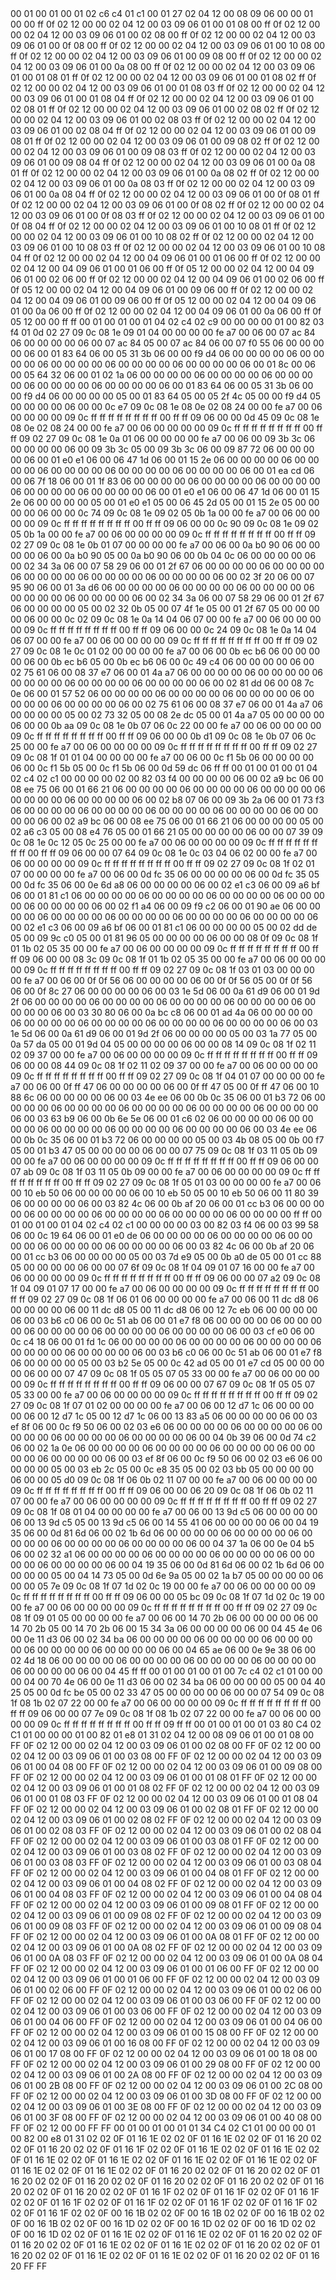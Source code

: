<METERDATA>
<OBISCODES>
00 01 00 01 00 01 02 c6 c4 01 c1 00 01 27 02 04 12 00 08 09 06 00 00 01 00 00 ff 0f 02 12 00 00 02 04 12 00 03 09 06 01 00 01 08 00 ff 0f 02 12 00 00 02 04 12 00 03 09 06 01 00 02 08 00 ff 0f 02 12 00 00 02 04 12 00 03 09 06 01 00 0f 08 00 ff 0f 02 12 00 00 02 04 12 00 03 09 06 01 00 10 08 00 ff 0f 02 12 00 00 02 04 12 00 03 09 06 01 00 09 08 00 ff 0f 02 12 00 00 02 04 12 00 03 09 06 01 00 0a 08 00 ff 0f 02 12 00 00 02 04 12 00 03 09 06 01 00 01 08 01 ff 0f 02 12 00 00 02 04 12 00 03 09 06 01 00 01 08 02 ff 0f 02 12 00 00 02 04 12 00 03 09 06 01 00 01 08 03 ff 0f 02 12 00 00 02 04 12 00 03 09 06 01 00 01 08 04 ff 0f 02 12 00 00 02 04 12 00 03 09 06 01 00 02 08 01 ff 0f 02 12 00 00 02 04 12 00 03 09 06 01 00 02 08 02 ff 0f 02 12 00 00 02 04 12 00 03 09 06 01 00 02 08 03 ff 0f 02 12 00 00 02 04 12 00 03 09 06 01 00 02 08 04 ff 0f 02 12 00 00 02 04 12 00 03 09 06 01 00 09 08 01 ff 0f 02 12 00 00 02 04 12 00 03 09 06 01 00 09 08 02 ff 0f 02 12 00 00 02 04 12 00 03 09 06 01 00 09 08 03 ff 0f 02 12 00 00 02 04 12 00 03 09 06 01 00 09 08 04 ff 0f 02 12 00 00 02 04 12 00 03 09 06 01 00 0a 08 01 ff 0f 02 12 00 00 02 04 12 00 03 09 06 01 00 0a 08 02 ff 0f 02 12 00 00 02 04 12 00 03 09 06 01 00 0a 08 03 ff 0f 02 12 00 00 02 04 12 00 03 09 06 01 00 0a 08 04 ff 0f 02 12 00 00 02 04 12 00 03 09 06 01 00 0f 08 01 ff 0f 02 12 00 00 02 04 12 00 03 09 06 01 00 0f 08 02 ff 0f 02 12 00 00 02 04 12 00 03 09 06 01 00 0f 08 03 ff 0f 02 12 00 00 02 04 12 00 03 09 06 01 00 0f 08 04 ff 0f 02 12 00 00 02 04 12 00 03 09 06 01 00 10 08 01 ff 0f 02 12 00 00 02 04 12 00 03 09 06 01 00 10 08 02 ff 0f 02 12 00 00 02 04 12 00 03 09 06 01 00 10 08 03 ff 0f 02 12 00 00 02 04 12 00 03 09 06 01 00 10 08 04 ff 0f 02 12 00 00 02 04 12 00 04 09 06 01 00 01 06 00 ff 0f 02 12 00 00 02 04 12 00 04 09 06 01 00 01 06 00 ff 0f 05 12 00 00 02 04 12 00 04 09 06 01 00 02 06 00 ff 0f 02 12 00 00 02 04 12 00 04 09 06 01 00 02 06 00 ff 0f 05 12 00 00 02 04 12 00 04 09 06 01 00 09 06 00 ff 0f 02 12 00 00 02 04 12 00 04 09 06 01 00 09 06 00 ff 0f 05 12 00 00 02 04 12 00 04 09 06 01 00 0a 06 00 ff 0f 02 12 00 00 02 04 12 00 04 09 06 01 00 0a 06 00 ff 0f 05 12 00 00 ff ff 
</OBISCODES>
<OBISDATA>
00 01 00 01 00 01 04 02 c4 02 c9 00 00 00 00 01 00 82 03 f4 01 0d 02 27 09 0c 08 1e 09 01 04 00 00 00 00 fe a7 00 06 00 07 ac 84 06 00 00 00 00 06 00 07 ac 84 05 00 07 ac 84 06 00 07 f0 55 06 00 00 00 00 06 00 01 83 64 06 00 05 31 3b 06 00 00 f9 d4 06 00 00 00 00 06 00 00 00 00 06 00 00 00 00 06 00 00 00 00 06 00 00 00 00 06 00 01 8c 00 06 00 05 64 32 06 00 01 02 1a 06 00 00 00 00 06 00 00 00 00 06 00 00 00 00 06 00 00 00 00 06 00 00 00 00 06 00 01 83 64 06 00 05 31 3b 06 00 00 f9 d4 06 00 00 00 00 05 00 01 83 64 05 00 05 2f 4c 05 00 00 f9 d4 05 00 00 00 00 06 00 00 0c e7 09 0c 08 1e 08 0e 02 08 24 00 00 fe a7 00 06 00 00 00 00 09 0c ff ff ff ff ff ff ff ff 00 ff ff 09 06 00 00 0d 45 09 0c 08 1e 08 0e 02 08 24 00 00 fe a7 00 06 00 00 00 00 09 0c ff ff ff ff ff ff ff ff 00 ff ff 09 02 27 09 0c 08 1e 0a 01 06 00 00 00 00 fe a7 00 06 00 09 3b 3c 06 00 00 00 00 06 00 09 3b 3c 05 00 09 3b 3c 06 00 09 87 72 06 00 00 00 00 06 00 01 e0 e1 06 00 06 47 1d 06 00 01 15 2e 06 00 00 00 00 06 00 00 00 00 06 00 00 00 00 06 00 00 00 00 06 00 00 00 00 06 00 01 ea cd 06 00 06 7f 18 06 00 01 1f 83 06 00 00 00 00 06 00 00 00 00 06 00 00 00 00 06 00 00 00 00 06 00 00 00 00 06 00 01 e0 e1 06 00 06 47 1d 06 00 01 15 2e 06 00 00 00 00 05 00 01 e0 e1 05 00 06 45 2d 05 00 01 15 2e 05 00 00 00 00 06 00 00 0c 74 09 0c 08 1e 09 02 05 0b 1a 00 00 fe a7 00 06 00 00 00 00 09 0c ff ff ff ff ff ff ff ff 00 ff ff 09 06 00 00 0c 90 09 0c 08 1e 09 02 05 0b 1a 00 00 fe a7 00 06 00 00 00 00 09 0c ff ff ff ff ff ff ff ff 00 ff ff 09 02 27 09 0c 08 1e 0b 01 07 00 00 00 00 fe a7 00 06 00 0a b0 90 06 00 00 00 00 06 00 0a b0 90 05 00 0a b0 90 06 00 0b 04 0c 06 00 00 00 00 06 00 02 34 3a 06 00 07 58 29 06 00 01 2f 67 06 00 00 00 00 06 00 00 00 00 06 00 00 00 00 06 00 00 00 00 06 00 00 00 00 06 00 02 3f 20 06 00 07 95 90 06 00 01 3a d6 06 00 00 00 00 06 00 00 00 00 06 00 00 00 00 06 00 00 00 00 06 00 00 00 00 06 00 02 34 3a 06 00 07 58 29 06 00 01 2f 67 06 00 00 00 00 05 00 02 32 0b 05 00 07 4f 1e 05 00 01 2f 67 05 00 00 00 00 06 00 00 0c 02 09 0c 08 1e 0a 14 04 06 07 00 00 fe a7 00 06 00 00 00 00 09 0c ff ff ff ff ff ff ff ff 00 ff ff 09 06 00 00 0c 24 09 0c 08 1e 0a 14 04 06 07 00 00 fe a7 00 06 00 00 00 00 09 0c ff ff ff ff ff ff ff ff 00 ff ff 09 02 27 09 0c 08 1e 0c 01 02 00 00 00 00 fe a7 00 06 00 0b ec b6 06 00 00 00 00 06 00 0b ec b6 05 00 0b ec b6 06 00 0c 49 c4 06 00 00 00 00 06 00 02 75 61 06 00 08 37 e7 06 00 01 4a a7 06 00 00 00 00 06 00 00 00 00 06 00 00 00 00 06 00 00 00 00 06 00 00 00 00 06 00 02 81 dd 06 00 08 7c 0e 06 00 01 57 52 06 00 00 00 00 06 00 00 00 00 06 00 00 00 00 06 00 00 00 00 06 00 00 00 00 06 00 02 75 61 06 00 08 37 e7 06 00 01 4a a7 06 00 00 00 00 05 00 02 73 32 05 00 08 2e dc 05 00 01 4a a7 05 00 00 00 00 06 00 00 0b aa 09 0c 08 1e 0b 07 06 0c 22 00 00 fe a7 00 06 00 00 00 00 09 0c ff ff ff ff ff ff ff ff 00 ff ff 09 06 00 00 0b d1 09 0c 08 1e 0b 07 06 0c 25 00 00 fe a7 00 06 00 00 00 00 09 0c ff ff ff ff ff ff ff ff 00 ff ff 09 02 27 09 0c 08 1f 01 01 04 00 00 00 00 fe a7 00 06 00 0c f1 5b 06 00 00 00 00 06 00 0c f1 5b 05 00 0c f1 5b 06 00 0d 59 dc 06 ff ff 
00 01 00 01 00 01 04 02 c4 02 c1 00 00 00 00 02 00 82 03 f4 00 00 00 00 06 00 02 a9 bc 06 00 08 ee 75 06 00 01 66 21 06 00 00 00 00 06 00 00 00 00 06 00 00 00 00 06 00 00 00 00 06 00 00 00 00 06 00 02 b8 07 06 00 09 3b 2a 06 00 01 73 f3 06 00 00 00 00 06 00 00 00 00 06 00 00 00 00 06 00 00 00 00 06 00 00 00 00 06 00 02 a9 bc 06 00 08 ee 75 06 00 01 66 21 06 00 00 00 00 05 00 02 a6 c3 05 00 08 e4 76 05 00 01 66 21 05 00 00 00 00 06 00 00 07 39 09 0c 08 1e 0c 12 05 0c 25 00 00 fe a7 00 06 00 00 00 00 09 0c ff ff ff ff ff ff ff ff 00 ff ff 09 06 00 00 07 64 09 0c 08 1e 0c 03 04 06 02 00 00 fe a7 00 06 00 00 00 00 09 0c ff ff ff ff ff ff ff ff 00 ff ff 09 02 27 09 0c 08 1f 02 01 07 00 00 00 00 fe a7 00 06 00 0d fc 35 06 00 00 00 00 06 00 0d fc 35 05 00 0d fc 35 06 00 0e 6d a8 06 00 00 00 00 06 00 02 e1 c3 06 00 09 a6 bf 06 00 01 81 c1 06 00 00 00 00 06 00 00 00 00 06 00 00 00 00 06 00 00 00 00 06 00 00 00 00 06 00 02 f1 a4 06 00 09 f9 c2 06 00 01 90 ae 06 00 00 00 00 06 00 00 00 00 06 00 00 00 00 06 00 00 00 00 06 00 00 00 00 06 00 02 e1 c3 06 00 09 a6 bf 06 00 01 81 c1 06 00 00 00 00 05 00 02 dd de 05 00 09 9c c0 05 00 01 81 96 05 00 00 00 00 06 00 00 08 0f 09 0c 08 1f 01 1b 02 05 35 00 00 fe a7 00 06 00 00 00 00 09 0c ff ff ff ff ff ff ff ff 00 ff ff 09 06 00 00 08 3c 09 0c 08 1f 01 1b 02 05 35 00 00 fe a7 00 06 00 00 00 00 09 0c ff ff ff ff ff ff ff ff 00 ff ff 09 02 27 09 0c 08 1f 03 01 03 00 00 00 00 fe a7 00 06 00 0f 0f 56 06 00 00 00 00 06 00 0f 0f 56 05 00 0f 0f 56 06 00 0f 8c 27 06 00 00 00 00 06 00 03 1e 5d 06 00 0a 61 d9 06 00 01 9d 2f 06 00 00 00 00 06 00 00 00 00 06 00 00 00 00 06 00 00 00 00 06 00 00 00 00 06 00 03 30 80 06 00 0a bc c8 06 00 01 ad 4a 06 00 00 00 00 06 00 00 00 00 06 00 00 00 00 06 00 00 00 00 06 00 00 00 00 06 00 03 1e 5d 06 00 0a 61 d9 06 00 01 9d 2f 06 00 00 00 00 05 00 03 1a 77 05 00 0a 57 da 05 00 01 9d 04 05 00 00 00 00 06 00 00 08 14 09 0c 08 1f 02 11 02 09 37 00 00 fe a7 00 06 00 00 00 00 09 0c ff ff ff ff ff ff ff ff 00 ff ff 09 06 00 00 08 44 09 0c 08 1f 02 11 02 09 37 00 00 fe a7 00 06 00 00 00 00 09 0c ff ff ff ff ff ff ff ff 00 ff ff 09 02 27 09 0c 08 1f 04 01 07 00 00 00 00 fe a7 00 06 00 0f ff 47 06 00 00 00 00 06 00 0f ff 47 05 00 0f ff 47 06 00 10 88 6c 06 00 00 00 00 06 00 03 4e ee 06 00 0b 0c 35 06 00 01 b3 72 06 00 00 00 00 06 00 00 00 00 06 00 00 00 00 06 00 00 00 00 06 00 00 00 00 06 00 03 63 b9 06 00 0b 6e 5e 06 00 01 c6 02 06 00 00 00 00 06 00 00 00 00 06 00 00 00 00 06 00 00 00 00 06 00 00 00 00 06 00 03 4e ee 06 00 0b 0c 35 06 00 01 b3 72 06 00 00 00 00 05 00 03 4b 08 05 00 0b 00 f7 05 00 01 b3 47 05 00 00 00 00 06 00 00 07 75 09 0c 08 1f 03 11 05 0b 09 00 00 fe a7 00 06 00 00 00 00 09 0c ff ff ff ff ff ff ff ff 00 ff ff 09 06 00 00 07 ab 09 0c 08 1f 03 11 05 0b 09 00 00 fe a7 00 06 00 00 00 00 09 0c ff ff ff ff ff ff ff ff 00 ff ff 09 02 27 09 0c 08 1f 05 01 03 00 00 00 00 fe a7 00 06 00 10 eb 50 06 00 00 00 00 06 00 10 eb 50 05 00 10 eb 50 06 00 11 80 39 06 00 00 00 00 06 00 03 82 4c 06 00 0b af 20 06 00 01 cc b3 06 00 00 00 00 06 00 00 00 00 06 00 00 00 00 06 00 00 00 00 06 00 00 00 00 ff ff 
00 01 00 01 00 01 04 02 c4 02 c1 00 00 00 00 03 00 82 03 f4 06 00 03 99 58 06 00 0c 19 64 06 00 01 e0 de 06 00 00 00 00 06 00 00 00 00 06 00 00 00 00 06 00 00 00 00 06 00 00 00 00 06 00 03 82 4c 06 00 0b af 20 06 00 01 cc b3 06 00 00 00 00 05 00 03 7d e9 05 00 0b a0 de 05 00 01 cc 88 05 00 00 00 00 06 00 00 07 6f 09 0c 08 1f 04 09 01 07 16 00 00 fe a7 00 06 00 00 00 00 09 0c ff ff ff ff ff ff ff ff 00 ff ff 09 06 00 00 07 a2 09 0c 08 1f 04 09 01 07 17 00 00 fe a7 00 06 00 00 00 00 09 0c ff ff ff ff ff ff ff ff 00 ff ff 09 02 27 09 0c 08 1f 06 01 06 00 00 00 00 fe a7 00 06 00 11 dc d8 06 00 00 00 00 06 00 11 dc d8 05 00 11 dc d8 06 00 12 7c eb 06 00 00 00 00 06 00 03 b6 c0 06 00 0c 51 ab 06 00 01 e7 f8 06 00 00 00 00 06 00 00 00 00 06 00 00 00 00 06 00 00 00 00 06 00 00 00 00 06 00 03 cf e0 06 00 0c c4 18 06 00 01 fd 1c 06 00 00 00 00 06 00 00 00 00 06 00 00 00 00 06 00 00 00 00 06 00 00 00 00 06 00 03 b6 c0 06 00 0c 51 ab 06 00 01 e7 f8 06 00 00 00 00 05 00 03 b2 5e 05 00 0c 42 ad 05 00 01 e7 cd 05 00 00 00 00 06 00 00 07 47 09 0c 08 1f 05 05 07 05 33 00 00 fe a7 00 06 00 00 00 00 09 0c ff ff ff ff ff ff ff ff 00 ff ff 09 06 00 00 07 67 09 0c 08 1f 05 05 07 05 33 00 00 fe a7 00 06 00 00 00 00 09 0c ff ff ff ff ff ff ff ff 00 ff ff 09 02 27 09 0c 08 1f 07 01 02 00 00 00 00 fe a7 00 06 00 12 d7 1c 06 00 00 00 00 06 00 12 d7 1c 05 00 12 d7 1c 06 00 13 83 a5 06 00 00 00 00 06 00 03 ef 8f 06 00 0c f9 50 06 00 02 03 e6 06 00 00 00 00 06 00 00 00 00 06 00 00 00 00 06 00 00 00 00 06 00 00 00 00 06 00 04 0b 39 06 00 0d 74 c2 06 00 02 1a 0e 06 00 00 00 00 06 00 00 00 00 06 00 00 00 00 06 00 00 00 00 06 00 00 00 00 06 00 03 ef 8f 06 00 0c f9 50 06 00 02 03 e6 06 00 00 00 00 05 00 03 eb 2c 05 00 0c e8 35 05 00 02 03 bb 05 00 00 00 00 06 00 00 05 d0 09 0c 08 1f 06 0b 02 11 07 00 00 fe a7 00 06 00 00 00 00 09 0c ff ff ff ff ff ff ff ff 00 ff ff 09 06 00 00 06 20 09 0c 08 1f 06 0b 02 11 07 00 00 fe a7 00 06 00 00 00 00 09 0c ff ff ff ff ff ff ff ff 00 ff ff 09 02 27 09 0c 08 1f 08 01 04 00 00 00 00 fe a7 00 06 00 13 9d c5 06 00 00 00 00 06 00 13 9d c5 05 00 13 9d c5 06 00 14 55 41 06 00 00 00 00 06 00 04 19 35 06 00 0d 81 6d 06 00 02 1b 6d 06 00 00 00 00 06 00 00 00 00 06 00 00 00 00 06 00 00 00 00 06 00 00 00 00 06 00 04 37 1a 06 00 0e 04 b5 06 00 02 32 a1 06 00 00 00 00 06 00 00 00 00 06 00 00 00 00 06 00 00 00 00 06 00 00 00 00 06 00 04 19 35 06 00 0d 81 6d 06 00 02 1b 6d 06 00 00 00 00 05 00 04 14 73 05 00 0d 6e 9a 05 00 02 1a b7 05 00 00 00 00 06 00 00 05 7e 09 0c 08 1f 07 1d 02 0c 19 00 00 fe a7 00 06 00 00 00 00 09 0c ff ff ff ff ff ff ff ff 00 ff ff 09 06 00 00 05 bc 09 0c 08 1f 07 1d 02 0c 19 00 00 fe a7 00 06 00 00 00 00 09 0c ff ff ff ff ff ff ff ff 00 ff ff 09 02 27 09 0c 08 1f 09 01 05 00 00 00 00 fe a7 00 06 00 14 70 2b 06 00 00 00 00 06 00 14 70 2b 05 00 14 70 2b 06 00 15 34 3a 06 00 00 00 00 06 00 04 45 4e 06 00 0e 11 d3 06 00 02 34 ba 06 00 00 00 00 06 00 00 00 00 06 00 00 00 00 06 00 00 00 00 06 00 00 00 00 06 00 04 65 ae 06 00 0e 9e 38 06 00 02 4d 18 06 00 00 00 00 06 00 00 00 00 06 00 00 00 00 06 00 00 00 00 06 00 00 00 00 06 00 04 45 ff ff 
00 01 00 01 00 01 00 7c c4 02 c1 01 00 00 00 04 00 70 4e 06 00 0e 11 d3 06 00 02 34 ba 06 00 00 00 00 05 00 04 40 25 05 00 0d fc be 05 00 02 33 47 05 00 00 00 00 06 00 00 07 54 09 0c 08 1f 08 1b 02 07 22 00 00 fe a7 00 06 00 00 00 00 09 0c ff ff ff ff ff ff ff ff 00 ff ff 09 06 00 00 07 7e 09 0c 08 1f 08 1b 02 07 22 00 00 fe a7 00 06 00 00 00 00 09 0c ff ff ff ff ff ff ff ff 00 ff ff 09 ff ff 
</OBISDATA>
<SCALAROBISCODES>
00 01 00 01 00 01 03 80 C4 02 C1 01 00 00 00 01 00 82 01 e8 01 31 02 04 12 00 08 09 06 01 00 01 08 00 FF 0F 02 12 00 00 02 04 12 00 03 09 06 01 00 02 08 00 FF 0F 02 12 00 00 02 04 12 00 03 09 06 01 00 03 08 00 FF 0F 02 12 00 00 02 04 12 00 03 09 06 01 00 04 08 00 FF 0F 02 12 00 00 02 04 12 00 03 09 06 01 00 09 08 00 FF 0F 02 12 00 00 02 04 12 00 03 09 06 01 00 01 08 01 FF 0F 02 12 00 00 02 04 12 00 03 09 06 01 00 01 08 02 FF 0F 02 12 00 00 02 04 12 00 03 09 06 01 00 01 08 03 FF 0F 02 12 00 00 02 04 12 00 03 09 06 01 00 01 08 04 FF 0F 02 12 00 00 02 04 12 00 03 09 06 01 00 02 08 01 FF 0F 02 12 00 00 02 04 12 00 03 09 06 01 00 02 08 02 FF 0F 02 12 00 00 02 04 12 00 03 09 06 01 00 02 08 03 FF 0F 02 12 00 00 02 04 12 00 03 09 06 01 00 02 08 04 FF 0F 02 12 00 00 02 04 12 00 03 09 06 01 00 03 08 01 FF 0F 02 12 00 00 02 04 12 00 03 09 06 01 00 03 08 02 FF 0F 02 12 00 00 02 04 12 00 03 09 06 01 00 03 08 03 FF 0F 02 12 00 00 02 04 12 00 03 09 06 01 00 03 08 04 FF 0F 02 12 00 00 02 04 12 00 03 09 06 01 00 04 08 01 FF 0F 02 12 00 00 02 04 12 00 03 09 06 01 00 04 08 02 FF 0F 02 12 00 00 02 04 12 00 03 09 06 01 00 04 08 03 FF 0F 02 12 00 00 02 04 12 00 03 09 06 01 00 04 08 04 FF 0F 02 12 00 00 02 04 12 00 03 09 06 01 00 09 08 01 FF 0F 02 12 00 00 02 04 12 00 03 09 06 01 00 09 08 02 FF 0F 02 12 00 00 02 04 12 00 03 09 06 01 00 09 08 03 FF 0F 02 12 00 00 02 04 12 00 03 09 06 01 00 09 08 04 FF 0F 02 12 00 00 02 04 12 00 03 09 06 01 00 0A 08 01 FF 0F 02 12 00 00 02 04 12 00 03 09 06 01 00 0A 08 02 FF 0F 02 12 00 00 02 04 12 00 03 09 06 01 00 0A 08 03 FF 0F 02 12 00 00 02 04 12 00 03 09 06 01 00 0A 08 04 FF 0F 02 12 00 00 02 04 12 00 03 09 06 01 00 01 06 00 FF 0F 02 12 00 00 02 04 12 00 03 09 06 01 00 01 06 00 FF 0F 02 12 00 00 02 04 12 00 03 09 06 01 00 02 06 00 FF 0F 02 12 00 00 02 04 12 00 03 09 06 01 00 02 06 00 FF 0F 02 12 00 00 02 04 12 00 03 09 06 01 00 03 06 00 FF 0F 02 12 00 00 02 04 12 00 03 09 06 01 00 03 06 00 FF 0F 02 12 00 00 02 04 12 00 03 09 06 01 00 04 06 00 FF 0F 02 12 00 00 02 04 12 00 03 09 06 01 00 04 06 00 FF 0F 02 12 00 00 02 04 12 00 03 09 06 01 00 15 08 00 FF 0F 02 12 00 00 02 04 12 00 03 09 06 01 00 16 08 00 FF 0F 02 12 00 00 02 04 12 00 03 09 06 01 00 17 08 00 FF 0F 02 12 00 00 02 04 12 00 03 09 06 01 00 18 08 00 FF 0F 02 12 00 00 02 04 12 00 03 09 06 01 00 29 08 00 FF 0F 02 12 00 00 02 04 12 00 03 09 06 01 00 2A 08 00 FF 0F 02 12 00 00 02 04 12 00 03 09 06 01 00 2B 08 00 FF 0F 02 12 00 00 02 04 12 00 03 09 06 01 00 2C 08 00 FF 0F 02 12 00 00 02 04 12 00 03 09 06 01 00 3D 08 00 FF 0F 02 12 00 00 02 04 12 00 03 09 06 01 00 3E 08 00 FF 0F 02 12 00 00 02 04 12 00 03 09 06 01 00 3F 08 00 FF 0F 02 12 00 00 02 04 12 00 03 09 06 01 00 40 08 00 FF 0F 02 12 00 00 FF FF
</SCALAROBISCODES>
<SCALAROBISDATA>
00 01 00 01 00 01 01 34 C4 02 C1 01 00 00 00 01 00 82 00 e8 01 31 02 02 0F 01 16 1E 02 02 0F 01 16 1E 02 02 0F 01 16 20 02 02 0F 01 16 20 02 02 0F 01 16 1F 02 02 0F 01 16 1E 02 02 0F 01 16 1E 02 02 0F 01 16 1E 02 02 0F 01 16 1E 02 02 0F 01 16 1E 02 02 0F 01 16 1E 02 02 0F 01 16 1E 02 02 0F 01 16 1E 02 02 0F 01 16 20 02 02 0F 01 16 20 02 02 0F 01 16 20 02 02 0F 01 16 20 02 02 0F 01 16 20 02 02 0F 01 16 20 02 02 0F 01 16 20 02 02 0F 01 16 20 02 02 0F 01 16 1F 02 02 0F 01 16 1F 02 02 0F 01 16 1F 02 02 0F 01 16 1F 02 02 0F 01 16 1F 02 02 0F 01 16 1F 02 02 0F 01 16 1F 02 02 0F 01 16 1F 02 02 0F 00 16 1B 02 02 0F 00 16 1B 02 02 0F 00 16 1B 02 02 0F 00 16 1B 02 02 0F 00 16 1D 02 02 0F 00 16 1D 02 02 0F 00 16 1D 02 02 0F 00 16 1D 02 02 0F 01 16 1E 02 02 0F 01 16 1E 02 02 0F 01 16 20 02 02 0F 01 16 20 02 02 0F 01 16 1E 02 02 0F 01 16 1E 02 02 0F 01 16 20 02 02 0F 01 16 20 02 02 0F 01 16 1E 02 02 0F 01 16 1E 02 02 0F 01 16 20 02 02 0F 01 16 20 FF FF
</SCALAROBISDATA>
</METERDATA>